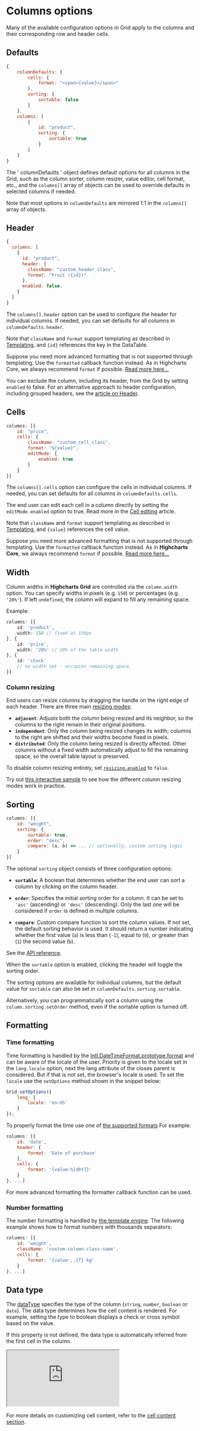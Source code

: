 # Columns options

Many of the available configuration options in Grid apply to the columns and their corresponding row and header cells.

## Defaults

```js
{
    columnDefaults: {
        cells: {
            format: "<span>{value}</span>"
        },
        sorting: {
            sortable: false
        }
    },
    columns: [
        {
            id: "product",
            sorting: {
                sortable: true
            }
        }
    ]
}
```

The ' columnDefaults ' object defines default options for all columns in the Grid, such as the column sorter, column resizer, value editor, cell format, etc., and the `columns[]` array of objects can be used to override defaults in selected columns if needed.

Note that most options in `columnDefaults` are mirrored 1:1 in the `columns[]` array of objects.

## Header

```js
{
  columns: [
    {
      id: "product",
      header: {
        className: "custom_header_class",
        format: "Fruit ({id})"
      },
      enabled: false,
    }
  ]
}
```

The `columns[].header` option can be used to configure the header for individual columns. If needed, you can set defaults for all columns in `columnDefaults.header`.

Note that `className` and `format` support templating as described in [Templating](https://www.highcharts.com/docs/chart-concepts/templating), and `{id}` references the key in the DataTable.

Suppose you need more advanced formatting that is not supported through templating. Use the `formatted` callback function instead. As in Highcharts Core, we always recommend `format` if possible. [Read more here...](https://www.highcharts.com/docs/chart-concepts/labels-and-string-formatting#formatter-callbacks)

You can exclude the column, including its header, from the Grid by setting `enabled` to false. For an alternative approach to header configuration, including grouped headers, see the [article on Header](https://www.highcharts.com/docs/grid/header).

## Cells

```js
columns: [{
    id: "price",
    cells: {
        className: "custom_cell_class",
        format: "${value}",
        editMode: {
            enabled: true
        }
    }
}]
```

The `columns[].cells` option can configure the cells in individual columns. If needed, you can set defaults for all columns in `columnDefaults.cells`.

The end user can edit each cell in a column directly by setting the `editMode.enabled` option to true. Read more in the [Cell editing](https://www.highcharts.com/docs/grid/cell-editing) article.

Note that `className` and `format` support templating as described in [Templating](https://www.highcharts.com/docs/chart-concepts/templating), and `{value}` references the cell value.

Suppose you need more advanced formatting that is not supported through templating. Use the `formatted` callback function instead. As in **Highcharts Core**, we always recommend `format` if possible. [Read more here...](https://www.highcharts.com/docs/chart-concepts/labels-and-string-formatting#formatter-callbacks)


## Width

Column widths in **Highcharts Grid** are controlled via the `column.width` option. You can specify widths in pixels (e.g. `150`) or percentages (e.g. `'20%'`). If left `undefined`, the column will expand to fill any remaining space.

Example:
```ts
columns: [{
    id: 'product',
    width: 150 // fixed at 150px
}, {
    id: 'price',
    width: '20%' // 20% of the table width
}, {
    id: 'stock'
    // no width set - occupies remaining space
}]
```

### Column resizing

End users can resize columns by dragging the handle on the right edge of each header. There are three main [resizing modes](https://api.highcharts.com/grid/#interfaces/Grid_Core_Options.ResizingOptions#mode):

- **`adjacent`**: Adjusts both the column being resized and its neighbor, so the columns to the right remain in their original positions.
- **`independent`**: Only the column being resized changes its width; columns to the right are shifted and their widths become fixed in pixels.
- **`distributed`**: Only the column being resized is directly affected. Other columns without a fixed width automatically adjust to fill the remaining space, so the overall table layout is preserved.

To disable column resizing entirely, set [`resizing.enabled`](https://api.highcharts.com/grid/#interfaces/Grid_Core_Options.ResizingOptions#enabled) to `false`.

Try out [this interactive sample](https://jsfiddle.net/gh/get/library/pure/highcharts/highcharts/tree/master/samples/grid-lite/basic/column-resizing/) to see how the different column resizing modes work in practice.

## Sorting
```js
columns: [{
    id: "weight",
    sorting: {
        sortable: true,
        order: "desc",
        compare: (a, b) => ... // optionally, custom sorting logic
    }
}]
```

The optional `sorting` object consists of three configuration options:

- **`sortable`**: A boolean that determines whether the end user can sort a column by clicking on the column header.

- **`order`**: Specifies the initial sorting order for a column. It can be set to `'asc'` (ascending) or `'desc'` (descending). Only the last one will be considered if `order` is defined in multiple columns.

- **`compare`**: Custom compare function to sort the column values. If not set, the default sorting behavior is used. It should return a number indicating whether the first value (`a`) is less than (`-1`), equal to (`0`), or greater than (`1`) the second value (`b`).

See the [API reference](https://api.highcharts.com/dashboards/#interfaces/Grid_Options.ColumnOptions#sorting).

When the `sortable` option is enabled, clicking the header will toggle the sorting order.

The sorting options are available for individual columns, but the default value for `sortable` can also be set in `columnDefaults.sorting.sortable`.

Alternatively, you can programmatically sort a column using the `column.sorting.setOrder` method, even if the sortable option is turned off.

## Formatting

### Time formatting
Time formatting is handled by the [Intl.DateTimeFormat.prototype.format](https://developer.mozilla.org/en-US/docs/Web/JavaScript/Reference/Global_Objects/Intl/DateTimeFormat/format) and can be aware of the locale of the user.
Priority is given to the locale set in the `lang.locale` option, next the lang attribute of the closes parent is considered. But if that is not set, the browser's locale is used.
To set the `locale` use the `setOptions` method shown in the snippet below:

```js
Grid.setOptions({
    lang: {
        locale: 'en-US'
    }
});
```
To properly format the time use one of [the supported formats](https://api.highcharts.com/class-reference/Highcharts.Time#dateFormat)
For example:
```js
columns: [{
    id: 'date',
    header: {
        format: 'Date of purchase'
    },
    cells: {
        format: '{value:%[dbY]}'
    }
}, ...]
```

For more advanced formatting the formatter callback function can be used.

### Number formatting

The number formatting is handled by [the template engine](https://www.highcharts.com/docs/chart-concepts/templating). The following example shows how to format numbers with thousands separators:

```js
columns: [{
    id: 'weight',
    className: 'custom-column-class-name',
    cells: {
        format: '{value:,.1f} kg'
    }
}, ...]
```

## Data type

The [dataType](https://api.highcharts.com/dashboards/#interfaces/Grid_Options.ColumnOptions#dataType) specifies the type of the column (`string`, `number`, `boolean` or `date`).
The data type determines how the cell content is rendered. For example, setting the type to boolean displays a check or cross symbol based on the value.

If this property is not defined, the data type is automatically inferred from the first cell in the column.

<iframe src="https://www.highcharts.com/samples/embed/grid/basic/column-data-type?force-light-theme" allow="fullscreen"></iframe>

For more details on customizing cell content, refer to the [cell content section](https://www.highcharts.com/docs/grid/cell-renderers).